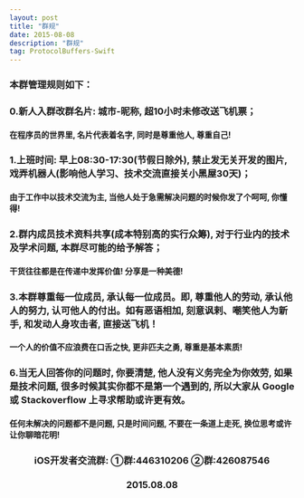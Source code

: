 ```yaml
---
layout: post
title: "群规"
date: 2015-08-08 
description: "群规"
tag: ProtocolBuffers-Swift
--- 
```



### 本群管理规则如下：

### 0.新人入群改群名片: 城市-昵称, 超10小时未修改送飞机票；
#### 在程序员的世界里, 名片代表着名字, 同时是尊重他人, 尊重自己!

### 1.上班时间: 早上08:30-17:30(节假日除外), 禁止发无关开发的图片, 戏弄机器人(影响他人学习、技术交流直接关小黑屋30天)；
#### 由于工作中以技术交流为主, 当他人处于急需解决问题的时候你发了个呵呵, 你懂得!

### 2.群内成员技术资料共享(成本特别高的实行众筹), 对于行业内的技术及学术问题, 本群尽可能的给予解答；
#### 干货往往都是在传递中发挥价值! 分享是一种美德!

### 3.本群尊重每一位成员, 承认每一位成员。即, 尊重他人的劳动, 承认他人的努力, 认可他人的付出。如有恶语相加, 刻意讽剌、嘲笑他人为新手, 和发动人身攻击者, 直接送飞机！
#### 一个人的价值不应浪费在口舌之快, 更非匹夫之勇, 尊重是基本素质!

### 6.当无人回答你的问题时, 你要清楚, 他人没有义务完全为你效劳, 如果是技术问题, 很多时候其实你都不是第一个遇到的, 所以大家从 Google 或 Stackoverflow 上寻求帮助或许更有效。
#### 任何未解决的问题都不是问题, 只是时间问题, 不要在一条道上走死, 换位思考或许让你聊暗花明!


### <center>iOS开发者交流群: ①群:446310206 ②群:426087546</center>
### <center>2015.08.08</center>



